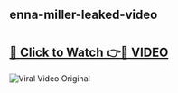 ## enna-miller-leaked-video 

# <h2><a href="http://freeplayer.one?title=enna-miller-leaked-video&ref=21J">🔗 Click to Watch 👉🔴 VIDEO</a></h2>

<a href="http://freeplayer.one?title=enna-miller-leaked-video&ref=21J" rel="nofollow" data-target="animated-image.originalLink"><img src="https://i.ibb.co.com/xMMVF88/686577567.gif" alt="Viral Video Original" style="max-width: 100%; display: inline-block;" data-target="animated-image.originalImage"></a>


